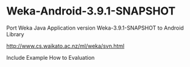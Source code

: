 # Weka-Android-3.9.1-SNAPSHOT
Port Weka Java Application version Weka-3.9.1-SNAPSHOT to Android Library 

http://www.cs.waikato.ac.nz/ml/weka/svn.html

Include Example How to Evaluation

